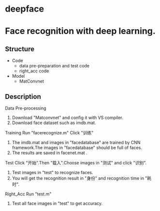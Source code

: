 # deepface
Face recognition with deep learning.
===================

Structure
-------------

 - Code
     - data pre-preparation and test code
     - right_acc code
 - Model
     - MatConvnet  

Description
-------------
Data Pre-processing

 1. Download "Matconvnet" and config it with VS compiler.
 2. Download face dataset such as  imdb.mat.

Training
 Run "facerecognize.m"
 Click "训练"
 1. The imdb.mat and images in "facedatabase" are trained by CNN framework.The images in "facedatabase" should be full of faces.
 2. The results are saved in facenet.mat . 

Test
 Click "开始".Then "载入".Choose images in "测试" and click "识别".
 1. Test images in "test" to recognize faces.
 2. You will get the recognition result in "身份" and recognition time in "耗时".

Right_Acc
Run "test.m"
 1. Test all face images in "test" to get accuracy.


  

